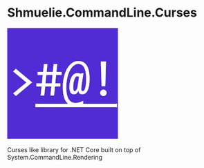 Shmuelie.CommandLine.Curses
===========================

![Shmuelie.CommandLine.Curses](Shmuelie.CommandLine.Curses.png)

Curses like library for .NET Core built on top of System.CommandLine.Rendering

